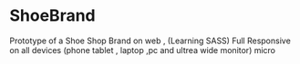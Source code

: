 # ShoeBrand
Prototype of a Shoe Shop Brand on web , (Learning SASS) Full Responsive on all devices (phone tablet , laptop ,pc and ultrea wide monitor) micro 
